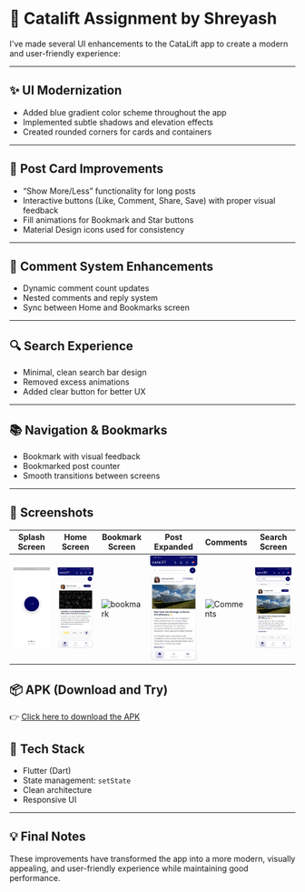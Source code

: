 # 🚀 Catalift Assignment by Shreyash

I've made several UI enhancements to the CataLift app to create a modern and user-friendly experience:

---

## ✨ UI Modernization

- Added blue gradient color scheme throughout the app  
- Implemented subtle shadows and elevation effects  
- Created rounded corners for cards and containers  

---

## 🧾 Post Card Improvements

- “Show More/Less” functionality for long posts  
- Interactive buttons (Like, Comment, Share, Save) with proper visual feedback  
- Fill animations for Bookmark and Star buttons  
- Material Design icons used for consistency  

---

## 💬 Comment System Enhancements

- Dynamic comment count updates  
- Nested comments and reply system  
- Sync between Home and Bookmarks screen  

---

## 🔍 Search Experience

- Minimal, clean search bar design  
- Removed excess animations  
- Added clear button for better UX  

---

## 📚 Navigation & Bookmarks

- Bookmark with visual feedback  
- Bookmarked post counter  
- Smooth transitions between screens  

---

## 📸 Screenshots

| Splash Screen| Home Screen | Bookmark Screen | Post Expanded | Comments | Search Screen |
|-------------|----------------|-----------|------------|------------|------------|
| ![splashscreen](screenshots/splash_screen.jpg) | ![Home](screenshots/home1.jpg) | ![bookmark](screenshots/bookmark_screen.jpg) | ![Expanded](screenshots/post_expanded.jpg) | ![Comments](screenshots/comments.jpg) | ![searchscreen](screenshots/search_result.jpg) |


## 📦 APK (Download and Try)

👉 [Click here to download the APK](apk/catalift_app.apk)



## 🔧 Tech Stack

- Flutter (Dart)  
- State management: `setState`  
- Clean architecture  
- Responsive UI  

---

## 💡 Final Notes

These improvements have transformed the app into a more modern, visually appealing, and user-friendly experience while maintaining good performance.

